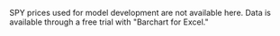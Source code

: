 SPY prices used for model development are not available here. Data is available through a free trial with "Barchart for Excel."
